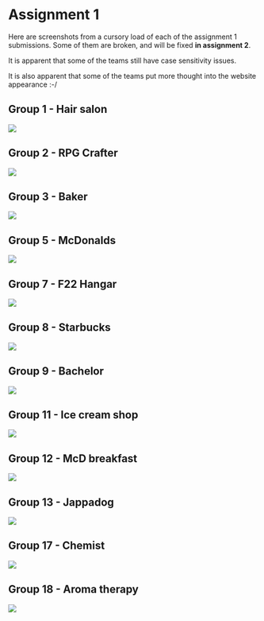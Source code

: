 # Assignment 1

Here are screenshots from a cursory load of each of the assignment 1
submissions. Some of them are broken, and will be fixed **in assignment 2**.

It is apparent that some of the teams still have case sensitivity issues.

It is also apparent that some of the teams put more thought into the 
website appearance :-/

## Group 1 - Hair salon
<img src="/gallery/group1.png"/>

## Group 2 - RPG Crafter
<img src="/gallery/group2.png"/>

## Group 3 - Baker
<img src="/gallery/group3.png"/>

## Group 5 - McDonalds
<img src="/gallery/group5.png"/>

## Group 7 - F22 Hangar
<img src="/gallery/group7.png"/>

## Group 8 - Starbucks
<img src="/gallery/group8.png"/>

## Group 9 - Bachelor
<img src="/gallery/group9.png"/>

## Group 11 - Ice cream shop
<img src="/gallery/group11.png"/>

## Group 12 - McD breakfast
<img src="/gallery/group12.png"/>

## Group 13 - Jappadog
<img src="/gallery/group13.png"/>

## Group 17 - Chemist
<img src="/gallery/group17.png"/>

## Group 18 - Aroma therapy
<img src="/gallery/group18.png"/>

